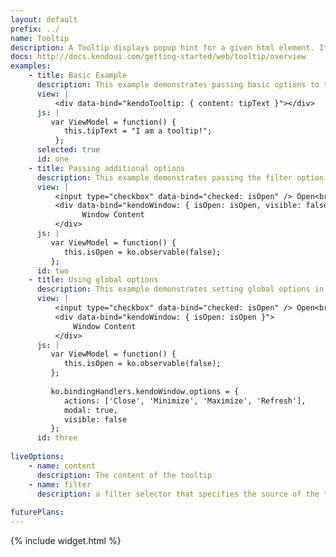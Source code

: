 ```yaml
---
layout: default
prefix: ../
name: Tooltip
description: A Tooltip displays popup hint for a given html element. Its content can be defined either as static text or loaded dynamically via AJAX.
docs: http://docs.kendoui.com/getting-started/web/tooltip/overview
examples:
    - title: Basic Example
      description: This example demonstrates passing basic options to the Tooltip plugin.
      view: |
          <div data-bind="kendoTooltip: { content: tipText }"></div>
      js: |
         var ViewModel = function() {
            this.tipText = "I am a tooltip!";
          };
      selected: true
      id: one
    - title: Passing additional options
      description: This example demonstrates passing the filter option.
      view: |
          <input type="checkbox" data-bind="checked: isOpen" /> Open<br/>
          <div data-bind="kendoWindow: { isOpen: isOpen, visible: false, actions: ['Close', 'Minimize', 'Maximize', 'Refresh'], modal: true }">
                Window Content
          </div>
      js: |
         var ViewModel = function() {
            this.isOpen = ko.observable(false);
         };
      id: two
    - title: Using global options
      description: This example demonstrates setting global options in *ko.bindingHandlers.kendoWindow.options*. This helps to simplify the markup for settings that can be used as a default for all instances of this widget.
      view: |
          <input type="checkbox" data-bind="checked: isOpen" /> Open<br/>
          <div data-bind="kendoWindow: { isOpen: isOpen }">
              Window Content
          </div>
      js: |
         var ViewModel = function() {
            this.isOpen = ko.observable(false);
         };
         
         ko.bindingHandlers.kendoWindow.options = {
            actions: ['Close', 'Minimize', 'Maximize', 'Refresh'],
            modal: true,
            visible: false
         };
      id: three
           
liveOptions:
    - name: content
      description: The content of the tooltip
    - name: filter
      description: a filter selector that specifies the source of the tooltip texts
      
futurePlans:
---
```


{% include widget.html %}
